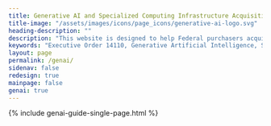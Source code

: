 ```yaml
---
title: Generative AI and Specialized Computing Infrastructure Acquisition Resource Guide
title-image: "/assets/images/icons/page_icons/generative-ai-logo.svg"
heading-description: ""
description: "This website is designed to help Federal purchasers acquire generative AI and specialized computing infrastructure for their organizations."
keywords: "Executive Order 14110, Generative Artificial Intelligence, Specialized Computing Infrastructure, Acquisition Resource Guide, Procurement, Large Language Models, Multiple Award Schedules, AI, ai, gen ai, Generative AI, Chief artificial intelligence officer, CAIO, Machine learning, natural language processing"
layout: page
permalink: /genai/
sidenav: false
redesign: true
mainpage: false
genai: true
---
```


{% include genai-guide-single-page.html %}
